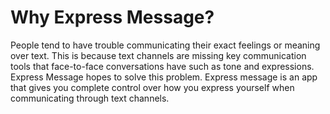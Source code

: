 # Why Express Message?

People tend to have trouble communicating their exact feelings or meaning over text. This is because text channels are missing key communication tools that face-to-face conversations have such as tone and expressions. Express Message hopes to solve this problem. Express message is an app that gives you complete control over how you express yourself when communicating through text channels.

